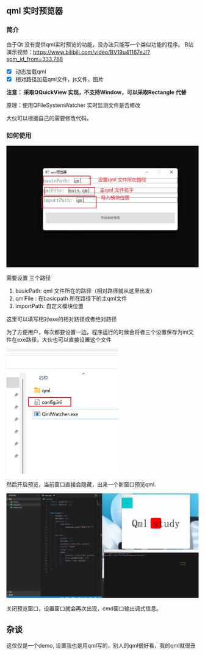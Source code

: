 ## qml 实时预览器

### 简介

由于Qt 没有提供qml实时预览的功能，没办法只能写一个类似功能的程序。
B站演示视频：https://www.bilibili.com/video/BV19u41167eJ/?spm_id_from=333.788
- [x] 动态加载qml
- [x] 相对路径加载qml文件，js文件，图片

**注意： 采取QQuickView 实现，不支持Window，可以采取Rectangle 代替**

原理：使用QFileSystemWatcher 实时监测文件是否修改

大伙可以根据自己的需要修改代码。

### 如何使用

![image-20220517194955285](img/image-20220517194955285.png)

需要设置 三个路径

1. basicPath:  qml 文件所在的路径（相对路径就从这里出发）
2. qmlFile : 在basicpath 所在路径下的主qml文件
3. importPath: 自定义模块位置

这里可以填写相对exe的相对路径或者绝对路径

为了方便用户，每次都要设置一边，程序运行的时候会将者三个设置保存为ini文件在exe路径，大伙也可以直接设置这个文件

![image-20220517195337345](img/image-20220517195337345.png)

然后开启预览，当前窗口直接会隐藏，出来一个新窗口预览qml.

![GIF 2022-5-17 19-56-57](img/gif.gif)

关闭预览窗口，设置窗口就会再次出现，cmd窗口输出调式信息。

## 杂谈

这仅仅是一个demo, 设置我也是用qml写的，别人的qml很好看，我的qml就很丑